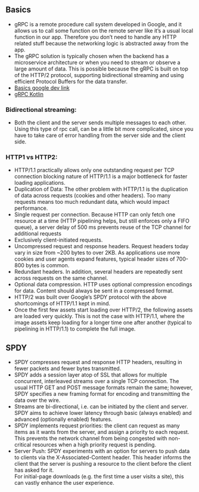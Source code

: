 ## Basics

* gRPC is a remote procedure call system developed in Google, and it allows us to call some function on the remote server like it’s a usual 
  local function in our app. Therefore you don’t need to handle any HTTP related stuff because the networking logic is abstracted away from the app.
* The gRPC solution is typically chosen when the backend has a microservice architecture or when you need to stream or observe a large amount of data. 
  This is possible because the gRPC is built on top of the HTTP/2 protocol, supporting bidirectional streaming and using efficient Protocol Buffers for 
  the data transfer. 
* [Basics google dev link](https://developer.android.com/guide/topics/connectivity/grpc?authuser=1)
* [gRPC Kotlin](https://developers.googleblog.com/2020/12/announcing-grpc-kotlin-10-for-android.html)
### Bidirectional streaming:  
 * Both the client and the server sends multiple messages to each other. Using this type of rpc call, can be a little bit more complicated, 
   since you have to take care of error handling from the server side and the client side.
### HTTP1 vs HTTP2: 
 * HTTP/1.1 practically allows only one outstanding request per TCP connection blocking nature of HTTP/1.1 is a major bottleneck for faster loading applications.
 * Duplication of Data: The other problem with HTTP/1.1 is the duplication of data across requests (cookies and other headers). 
   Too many requests means too much redundant data, which would impact performance.
 * Single request per connection. Because HTTP can only fetch one resource at a time (HTTP pipelining helps, but still enforces only a FIFO queue), 
   a server delay of 500 ms prevents reuse of the TCP channel for additional requests 
 * Exclusively client-initiated requests.
 * Uncompressed request and response headers. Request headers today vary in size from ~200 bytes to over 2KB. As applications use more cookies and user agents expand features, 
   typical header sizes of 700-800 bytes is common. 
 * Redundant headers. In addition, several headers are repeatedly sent across requests on the same channel.
 * Optional data compression. HTTP uses optional compression encodings for data. Content should always be sent in a compressed format.
 * HTTP/2 was built over Google’s SPDY protocol with the above shortcomings of HTTP/1.1 kept in mind. 
 * Once the first few assets start loading over HTTP/2, the following assets are loaded very quickly. This is not the case with HTTP/1.1, 
   where the image assets keep loading for a longer time one after another (typical to pipelining in HTTP/1.1) to complete the full image.

 ## SPDY

 * SPDY compresses request and response HTTP headers, resulting in fewer packets and fewer bytes transmitted.
 * SPDY adds a session layer atop of SSL that allows for multiple concurrent, interleaved streams over a single TCP connection. The usual HTTP GET and POST message formats remain the same; 
   however, SPDY specifies a new framing format for encoding and transmitting the data over the wire.
 * Streams are bi-directional, i.e. can be initiated by the client and server. SPDY aims to achieve lower latency through basic (always enabled) and advanced (optionally enabled) features.
 * SPDY implements request priorities: the client can request as many items as it wants from the server, and assign a priority to each request. This prevents the network channel from being 
   congested with non-critical resources when a high priority request is pending. 
 * Server Push: SPDY experiments with an option for servers to push data to clients via the X-Associated-Content header. 
    This header informs the client that the server is pushing a resource to the client before the client has asked for it.  
    For initial-page downloads (e.g. the first time a user visits a site), this can vastly enhance the user experience.
 

